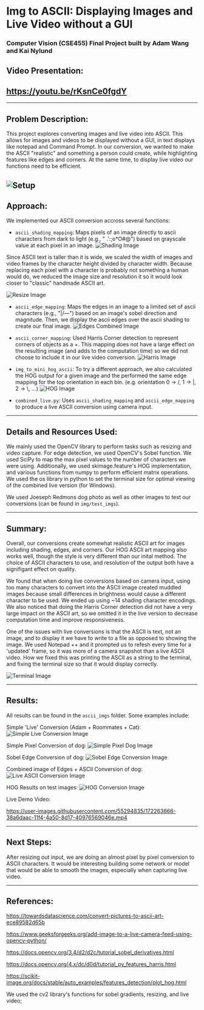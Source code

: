 # Img to ASCII: Displaying Images and Live Video without a GUI
### Computer Vision (CSE455) Final Project built by Adam Wang and Kai Nylund

## Video Presentation:
https://youtu.be/rKsnCe0fgdY
---

---
## Problem Description:
This project explores converting images and live video into ASCII. This allows for images and videos to be displayed without a GUI, in text displays like notepad and Command Prompt. In our conversion, we wanted to make the ASCII "realistic" and
something a person could create, while highlighting features like edges and corners. At the same time, to display live video our functions need to be efficient.

![Setup](./imgs/misc/setup.png)
---
## Approach:
We implemented our ASCII conversion accross several functions:

- `ascii_shading_mapping`: Maps pixels of an image directly to ascii characters from dark to light (e.g., " .\':;o*O#@") based on grayscale value at each pixel in an image.
![Shading Image](./imgs/misc/shading.png)

Since ASCII text is taller than it is wide, we scaled the width of images and video frames by the character height divided by character width. Because replacing each pixel with a character is probably not something a human would do, we reduced the image size and resolution it so it would look closer to "classic" handmade ASCII art.

![Resize Image](./imgs/misc/resize.png)

- `ascii_edge_mapping`: Maps the edges in an image to a limited set of ascii characters (e.g., "|/—\") based on an image's sobel direction and magnitude. Then, we display the ascii edges over the ascii shading to create our final image.
![Edges Combined Image](./imgs/misc/edges.png)

- `ascii_corner_mapping`: Used Harris Corner detection to represent corners of objects as a +. This mapping does not have a large effect on the resulting image (and adds to the computation time) so we did not choose to include it in our live video conversion.
![Harris Image](./imgs/misc/harris.png)

- `img_to_mini_hog_ascii`: To try a different approach, we also calculated the HOG output for a given image and the performed the same edge mapping for the top orientation in each bin. (e.g. orientation 0 -> /, 1 -> |, 2 -> \\, ...)
![HOG Image](./imgs/misc/HOG.png)


- `combined_live.py`: Uses `ascii_shading_mapping` and `ascii_edge_mapping` to produce a live ASCII conversion using camera input.

---
## Details and Resources Used:
We mainly used the OpenCV library to perform tasks such as resizing and video capture. For edge detection, we used OpenCV's Sobel function. We used SciPy to map the max pixel values to the number of characters we were using. Additionally, we used skimage.feature's HOG implementation, and various functions from numpy to perform efficient matrix operations. We used the os library in python to set the terminal size for optimal viewing of the combined live version (for Windows).


We used Joeseph Redmons dog photo as well as other images to test our conversions (can be found in `img/test_imgs`).

---

## Summary:

Overall, our conversions create somewhat realistic ASCII art for images including shading, edges, and corners. Our HOG ASCII art mapping also works well, though the style is very different than our inital method. The choice of ASCII characters to use, and resolution of the output both have a signifigant effect on quality.

We found that when doing live conversions based on camera input, using too many characters to convert into the ASCII image created muddled images because small differences in  brightness would cause a different character to be used. We ended up using ~14 shading character encodings. We also noticed that doing the Harris Corner detection did not have a very large impact on the ASCII art, so we omitted it in the live version to decrease computation time and improve responsiveness.

One of the issues with live conversions is that the ASCII is text, not an image, and to display it we have to write to a file as opposed to showing the image. We used Notepad ++ and it prompted us to refesh every time for a 'updated' frame, so it was more of a camera snapshot than a live ASCII video. How we fixed this was printing the ASCII as a string to the terminal, and fixing the terminal size so that it would display correctly.

![Terminal Image](./imgs/misc/terminal.png)

---
## Results:

All results can be found in the `ascii_imgs` folder. Some examples include:

Simple 'Live' Conversion (Adam + Roommates + Cat):
![Simple Live Conversion Image](./imgs/result_imgs/epic_live.conversion.png)

Simple Pixel Conversion of dog:
![Simple Pixel Dog Image](./imgs/result_imgs/ascii_dog.png)

Sobel Edge Conversion of dog:
![Sobel Edge Conversion Image](./imgs/result_imgs/ascii_dog_edges.png)

Combined image of Edges + ASCII Conversion of dog:
![Live ASCII Conversion Image](./imgs/result_imgs/combined.png)

HOG Results on test images:
![HOG Conversion Image](./imgs/result_imgs/HOGResults.png)


Live Demo Video:

https://user-images.githubusercontent.com/55294835/172263666-38a6daac-11f4-4a50-8d17-40976569046e.mp4

---

## Next Steps:
After resizing out input, we are doing an almost pixel by pixel conversion to ASCII characters. It would be interesting building some network or model that would be able to smooth the images, especially when capturing live video.

---

## References:

https://towardsdatascience.com/convert-pictures-to-ascii-art-ece89582d65b

https://www.geeksforgeeks.org/add-image-to-a-live-camera-feed-using-opencv-python/

https://docs.opencv.org/3.4/d2/d2c/tutorial_sobel_derivatives.html

https://docs.opencv.org/4.x/dc/d0d/tutorial_py_features_harris.html

https://scikit-image.org/docs/stable/auto_examples/features_detection/plot_hog.html

We used the cv2 library's functions for sobel gradients, resizing, and live video;

